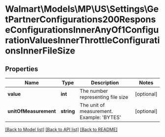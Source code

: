 # Walmart\Models\MP\US\Settings\GetPartnerConfigurations200ResponseConfigurationsInnerAnyOf1ConfigurationValuesInnerThrottleConfigurationsInnerFileSize

## Properties

Name | Type | Description | Notes
------------ | ------------- | ------------- | -------------
**value** | **int** | The number representing file size | [optional]
**unitOfMeasurement** | **string** | The unit of measurement. Example: 'BYTES' | [optional]


[[Back to Model list]](./) [[Back to API list]](../../../../../README.md#supported-apis) [[Back to README]](../../../../../README.md)
